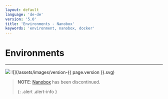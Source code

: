 ```yaml
---
layout: default
language: 'de-de'
version: '5.0'
title: 'Environments - Nanobox'
keywords: 'environment, nanobox, docker'
---
```


# Environments
- - -
![](/assets/images/document-status-stable-success.svg) ![](/assets/images/version-{{ page.version }}.svg)

> **NOTE**: [Nanobox][nanobox] has been discontinued. 
> 
> {: .alert .alert-info }

[nanobox]: https://nanobox.io

